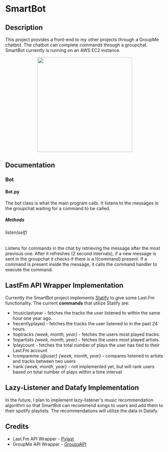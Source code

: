 # SmartBot

## Description
This project provides a front-end to my other projects through a GroupMe chatbot. The chatbot can complete commands through a groupchat. SmartBot currently is running on an AWS EC2 instance.

<p align="center">
  <img width="300" src="https://github.com/joshuarreid/SmartBot/blob/master/SmartBot.gif" />
</p>

## Documentation

### Bot

#### Bot.py
The bot class is what the main program calls. It listens to the messages in the groupchat waiting for a command to be called.

##### Methods

###### listen(self)
Listens for commands in the chat by retrieving the message after the most previous one. After it refreshes (2 second intervals), if a new message is sent in the groupchat it checks if there is a !{command} present. If a command is present inside the message, it calls the command handler to execute the command.



## LastFm API Wrapper Implementation
Currently the SmartBot project implements [Statify](https://github.com/joshuarreid/Statify) to give some Last.Fm functionality. The current **commands** that utilize Statify are:
* !musiclastyear - fetches the tracks the user listened to within the same hour one year ago.
* !recentlyplayed - fetches the tracks the user listened to in the past 24 hours.
* !toptracks *{week, month, year}* - fetches the users most played tracks. 
* !topartists *{week, month, year}* - fetches the users most played artists. 
* !playcount - fetches the total number of plays the user has tied to their Last.Fm account
* !compareme *{@user} {week, month, year}* - compares listened to artists and tracks between two users
* !rank *{week, month, year}* - not implemented yet, but will rank users based on total number of plays within a time interval

## Lazy-Listener and Datafy Implementation
In the future, I plan to implement lazy-listener's music recommendation algorithm so that SmartBot can recommend songs to users and add them to their spotify playlists. The recommendations will utilize the data in Datafy.

## Credits

* Last.Fm API Wrapper - [Pylast](https://github.com/pylast/pylast)
* GroupMe API Wrapper - [GroupyAPI](https://pypi.org/project/GroupyAPI/)






